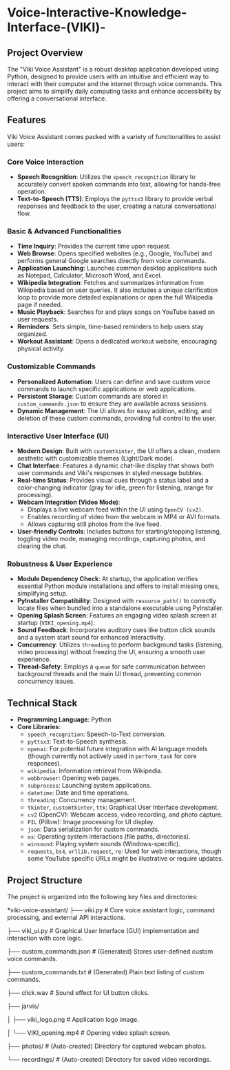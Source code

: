 # Voice-Interactive-Knowledge-Interface-(VIKI)-

## Project Overview

The "Viki Voice Assistant" is a robust desktop application developed using Python, designed to provide users with an intuitive and efficient way to interact with their computer and the internet through voice commands. This project aims to simplify daily computing tasks and enhance accessibility by offering a conversational interface.

## Features

Viki Voice Assistant comes packed with a variety of functionalities to assist users:

### Core Voice Interaction
* **Speech Recognition**: Utilizes the `speech_recognition` library to accurately convert spoken commands into text, allowing for hands-free operation.
* **Text-to-Speech (TTS)**: Employs the `pyttsx3` library to provide verbal responses and feedback to the user, creating a natural conversational flow.

### Basic & Advanced Functionalities
* **Time Inquiry**: Provides the current time upon request.
* **Web Browse**: Opens specified websites (e.g., Google, YouTube) and performs general Google searches directly from voice commands.
* **Application Launching**: Launches common desktop applications such as Notepad, Calculator, Microsoft Word, and Excel.
* **Wikipedia Integration**: Fetches and summarizes information from Wikipedia based on user queries. It also includes a unique clarification loop to provide more detailed explanations or open the full Wikipedia page if needed.
* **Music Playback**: Searches for and plays songs on YouTube based on user requests.
* **Reminders**: Sets simple, time-based reminders to help users stay organized.
* **Workout Assistant**: Opens a dedicated workout website, encouraging physical activity.

### Customizable Commands
* **Personalized Automation**: Users can define and save custom voice commands to launch specific applications or web applications.
* **Persistent Storage**: Custom commands are stored in `custom_commands.json` to ensure they are available across sessions.
* **Dynamic Management**: The UI allows for easy addition, editing, and deletion of these custom commands, providing full control to the user.

### Interactive User Interface (UI)
* **Modern Design**: Built with `customtkinter`, the UI offers a clean, modern aesthetic with customizable themes (Light/Dark mode).
* **Chat Interface**: Features a dynamic chat-like display that shows both user commands and Viki's responses in styled message bubbles.
* **Real-time Status**: Provides visual cues through a status label and a color-changing indicator (gray for idle, green for listening, orange for processing).
* **Webcam Integration (Video Mode)**:
    * Displays a live webcam feed within the UI using `OpenCV (cv2)`.
    * Enables recording of video from the webcam in MP4 or AVI formats.
    * Allows capturing still photos from the live feed.
* **User-friendly Controls**: Includes buttons for starting/stopping listening, toggling video mode, managing recordings, capturing photos, and clearing the chat.

### Robustness & User Experience
* **Module Dependency Check**: At startup, the application verifies essential Python module installations and offers to install missing ones, simplifying setup.
* **PyInstaller Compatibility**: Designed with `resource_path()` to correctly locate files when bundled into a standalone executable using PyInstaller.
* **Opening Splash Screen**: Features an engaging video splash screen at startup (`VIKI_opening.mp4`).
* **Sound Feedback**: Incorporates auditory cues like button click sounds and a system start sound for enhanced interactivity.
* **Concurrency**: Utilizes `threading` to perform background tasks (listening, video processing) without freezing the UI, ensuring a smooth user experience.
* **Thread-Safety**: Employs a `queue` for safe communication between background threads and the main UI thread, preventing common concurrency issues.

## Technical Stack

* **Programming Language**: Python
* **Core Libraries**:
    * `speech_recognition`: Speech-to-Text conversion.
    * `pyttsx3`: Text-to-Speech synthesis.
    * `openai`: For potential future integration with AI language models (though currently not actively used in `perform_task` for core responses).
    * `wikipedia`: Information retrieval from Wikipedia.
    * `webbrowser`: Opening web pages.
    * `subprocess`: Launching system applications.
    * `datetime`: Date and time operations.
    * `threading`: Concurrency management.
    * `tkinter`, `customtkinter`, `ttk`: Graphical User Interface development.
    * `cv2` (OpenCV): Webcam access, video recording, and photo capture.
    * `PIL` (Pillow): Image processing for UI display.
    * `json`: Data serialization for custom commands.
    * `os`: Operating system interactions (file paths, directories).
    * `winsound`: Playing system sounds (Windows-specific).
    * `requests`, `bs4`, `urllib.request`, `re`: Used for web interactions, though some YouTube specific URLs might be illustrative or require updates.

## Project Structure

The project is organized into the following key files and directories:

*viki-voice-assistant/
├── viki.py                   # Core voice assistant logic, command processing, and external API interactions.

├── viki_ui.py                # Graphical User Interface (GUI) implementation and interaction with core logic.

├── custom_commands.json      # (Generated) Stores user-defined custom voice commands.

├── custom_commands.txt       # (Generated) Plain text listing of custom commands.

├── click.wav                 # Sound effect for UI button clicks.

├── jarvis/

│   ├── viki_logo.png         # Application logo image.

│   └── VIKI_opening.mp4      # Opening video splash screen.

├── photos/                   # (Auto-created) Directory for captured webcam photos.

└── recordings/               # (Auto-created) Directory for saved video recordings.


